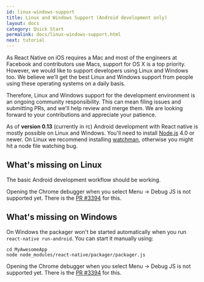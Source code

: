 ```yaml
---
id: linux-windows-support
title: Linux and Windows Support (Android development only)
layout: docs
category: Quick Start
permalink: docs/linux-windows-support.html
next: tutorial
---
```


As React Native on iOS requires a Mac and most of the engineers at Facebook and contributors use Macs, support for OS X is a top priority. However, we would like to support developers using Linux and Windows too. We believe we'll get the best Linux and Windows support from people using these operating systems on a daily basis. 

Therefore, Linux and Windows support for the development environment is an ongoing community responsibility. This can mean filing issues and submitting PRs, and we'll help review and merge them. We are looking forward to your contributions and appreciate your patience.

As of **version 0.13** (currently in rc) Android development with React native is mostly possible on Linux and Windows. You'll need to install [Node.js](https://nodejs.org/) 4.0 or newer. On Linux we recommend installing [watchman](https://facebook.github.io/watchman/docs/install.html), otherwise you might hit a node file watching bug.

## What's missing on Linux

The basic Android development workflow should be working.

Opening the Chrome debugger when you select Menu -> Debug JS is not supported yet. There is the [PR #3394](https://github.com/facebook/react-native/pull/3394) for this.

## What's missing on Windows

On Windows the packager won't be started automatically when you run `react-native run-android`. You can start it manually using:
    
    cd MyAwesomeApp
    node node_modules/react-native/packager/packager.js

Opening the Chrome debugger when you select Menu -> Debug JS is not supported yet. There is the [PR #3394](https://github.com/facebook/react-native/pull/3394) for this.
